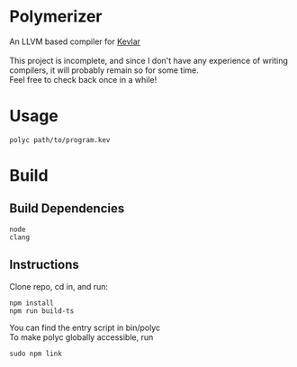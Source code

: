 # Polymerizer
An LLVM based compiler for [Kevlar](https://github.com/BlackFuffey/Kevlar) \
\
This project is incomplete, and since I don't have any experience of writing compilers, it will probably remain so for some time. \
Feel free to check back once in a while!

# Usage
`polyc path/to/program.kev`

# Build
## Build Dependencies
```
node
clang
```
## Instructions
Clone repo, cd in, and run:
```
npm install
npm run build-ts
```
You can find the entry script in bin/polyc \
To make polyc globally accessible, run
```
sudo npm link
```
